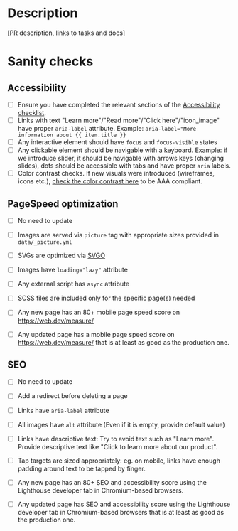 # Description
[PR description, links to tasks and docs]

# Sanity checks

## Accessibility
- [ ] Ensure you have completed the relevant sections of the [Accessibility checklist](https://www.a11yproject.com/checklist/).
- [ ] Links with text "Learn more"/"Read more"/"Click here"/"icon_image" have proper `aria-label` attribute. Example: `aria-label="More information about {{ item.title }}`
- [ ] Any interactive element should have `focus` and `focus-visible` states
- [ ] Any clickable element should be navigable with a keyboard. Example: if we introduce slider, it should be navigable with arrows keys (changing slides), dots should be accessible with tabs and have proper `aria` labels.
- [ ] Color contrast checks. If new visuals were introduced (wireframes, icons etc.), [check the color contrast here](https://webaim.org/resources/contrastchecker/) to be AAA compliant. 

## PageSpeed optimization
  - [ ] No need to update

  - [ ] Images are served via `picture` tag with appropriate sizes provided in `data/_picture.yml`
  - [ ] SVGs are optimized via [SVGO](https://jakearchibald.github.io/svgomg/)
  - [ ] Images have `loading="lazy"` attribute
  - [ ] Any external script has `async` attribute
  - [ ] SCSS files are included only for the specific page(s) needed
  - [ ] Any new page has an 80+ mobile page speed score on https://web.dev/measure/
  - [ ] Any updated page has a mobile page speed score on https://web.dev/measure/ that is at least as good as the production one.

## SEO
  - [ ] No need to update

  - [ ] Add a redirect before deleting a page
  - [ ] Links have `aria-label` attribute
  - [ ] All images have `alt` attribute (Even if it is empty, provide default value)
  - [ ] Links have descriptive text: Try to avoid text such as "Learn more". Provide descriptive text like "Click to learn more about our product".
  - [ ] Tap targets are sized appropriately: eg. on mobile, links have enough padding around text to be tapped by finger.
  - [ ] Any new page has an 80+ SEO and accessibility score using the Lighthouse developer tab in Chromium-based browsers.
  - [ ] Any updated page has SEO and accessibility score using the Lighthouse developer tab in Chromium-based browsers that is at least as good as the production one.
